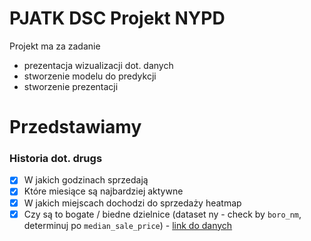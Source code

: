 # PJATK DSC Projekt NYPD
Projekt ma za zadanie
- prezentacja wizualizacji dot. danych
- stworzenie modelu do predykcji
- stworzenie prezentacji

# Przedstawiamy
### Historia dot. drugs
- [x] W jakich godzinach sprzedają
- [x] Które miesiące są najbardziej aktywne
- [x] W jakich miejscach dochodzi do sprzedaży heatmap
- [x] Czy są to bogate / biedne dzielnice (dataset ny - check by `boro_nm`, determinuj po `median_sale_price`) - [link do danych](https://data.cityofnewyork.us/City-Government/DOF-Summary-of-Neighborhood-Sales-by-Neighborhood-/5ebm-myj7/about_data)
